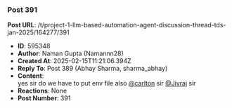 ### Post 391
**Post URL**: /t/project-1-llm-based-automation-agent-discussion-thread-tds-jan-2025/164277/391
- **ID**: 595348
- **Author**: Naman Gupta (Namannn28)
- **Created At**: 2025-02-15T11:21:06.394Z
- **Reply To**: Post 389 (Abhay Sharma, sharma_abhay)
- **Content**:  
  yes sir do we have to put env file also <a class="mention" href="/u/carlton">@carlton</a> sir <a class="mention" href="/u/jivraj">@Jivraj</a> sir
- **Reactions**: None
- **Post Number**: 391

